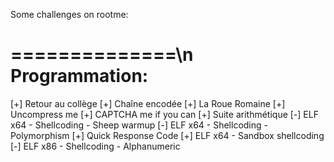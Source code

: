 Some challenges on rootme:

==============\n
Programmation:
==============

[+] Retour au collège
[+] Chaîne encodée
[+] La Roue Romaine
[+] Uncompress me
[+] CAPTCHA me if you can
[+] Suite arithmétique
[-] ELF x64 - Shellcoding - Sheep warmup
[-] ELF x64 - Shellcoding - Polymorphism
[+] Quick Response Code
[+] ELF x64 - Sandbox shellcoding
[-] ELF x86 - Shellcoding - Alphanumeric


